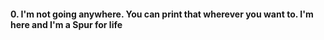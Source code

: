 #### 0. I'm not going anywhere. You can print that wherever you want to. I'm here and I'm a Spur for life

